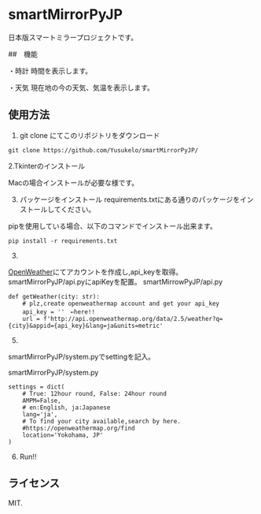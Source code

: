 # smartMirrorPyJP
日本版スマートミラープロジェクトです。

##　機能

・時計
時間を表示します。

・天気
現在地の今の天気、気温を表示します。

## 使用方法

1. git clone にてこのリポジトリをダウンロード

```
git clone https://github.com/Yusukelo/smartMirrorPyJP/
```

2.Tkinterのインストール

Macの場合インストールが必要な様です。

3. パッケージをインストール
requirements.txtにある通りのパッケージをインストールしてください。

pipを使用している場合、以下のコマンドでインストール出来ます。

```
pip install -r requirements.txt 
```

3.

[OpenWeather](https://openweathermap.org/)にてアカウントを作成し,api_keyを取得。
smartMirrorPyJP/api.pyにapiKeyを配置。
smartMirrowPyJP/api.py
```
def getWeather(city: str):
    # plz,create openweathermap account and get your api_key
    api_key = ''　←here!!
    url = f'http://api.openweathermap.org/data/2.5/weather?q={city}&appid={api_key}&lang=ja&units=metric'
```

5.
smartMirrorPyJP/system.pyでsettingを記入。

smartMirrorPyJP/system.py
```
settings = dict(
    # True: 12hour round, False: 24hour round
    AMPM=False,
    # en:English, ja:Japanese
    lang='ja',
    # To find your city available,search by here.
    #https://openweathermap.org/find
    location='Yokohama, JP'
)
```
6. Run!!

## ライセンス
MIT.



